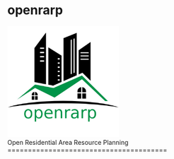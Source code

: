 # openrarp
<div>
  <img src="images/openrarp_logo_large.png" width="50%" alt="openrarp logo"/>
</div>
Open Residential Area Resource Planning
=======================================
